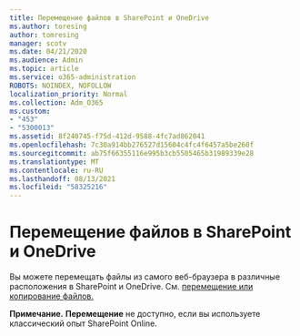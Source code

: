 ```yaml
---
title: Перемещение файлов в SharePoint и OneDrive
ms.author: toresing
author: tomresing
manager: scotv
ms.date: 04/21/2020
ms.audience: Admin
ms.topic: article
ms.service: o365-administration
ROBOTS: NOINDEX, NOFOLLOW
localization_priority: Normal
ms.collection: Adm_O365
ms.custom:
- "453"
- "5300013"
ms.assetid: 8f240745-f75d-412d-9588-4fc7ad862041
ms.openlocfilehash: 7c30a914bb276527d15604c4fc4f6457a5be260f
ms.sourcegitcommit: ab75f66355116e995b3cb5505465b31989339e28
ms.translationtype: MT
ms.contentlocale: ru-RU
ms.lasthandoff: 08/13/2021
ms.locfileid: "58325216"
---
```

# <a name="move-files-in-sharepoint-and-onedrive"></a>Перемещение файлов в SharePoint и OneDrive

Вы можете перемещать файлы из самого веб-браузера в различные расположения в SharePoint и OneDrive. См. [перемещение или копирование файлов.](https://support.microsoft.com/office/move-or-copy-files-in-sharepoint-00e2f483-4df3-46be-a861-1f5f0c1a87bc?ui=en-US&rs=en-US&ad=US)


**Примечание.** **Перемещение** не доступно, если вы используете классический опыт SharePoint Online.
  
